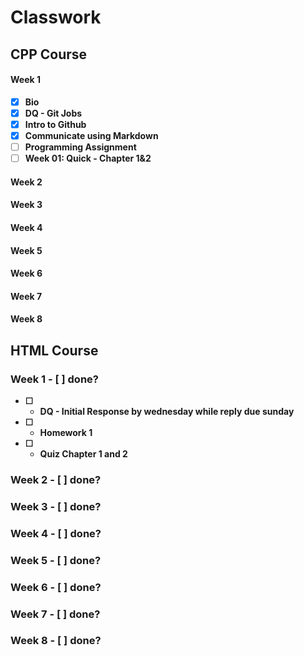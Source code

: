# Classwork                                                            
<b>

## CPP Course

<b>
 
#### Week 1
- [x] Bio
- [x] DQ - Git Jobs
- [x] Intro to Github
- [x] Communicate using Markdown
- [ ] Programming Assignment
- [ ] Week 01: Quick - Chapter 1&2

#### Week 2

#### Week 3

#### Week 4

#### Week 5

#### Week 6

#### Week 7

#### Week 8




<b>

## HTML Course

<b>
  
### Week 1 - [ ] done?
  - [ ] - DQ - Initial Response by wednesday while reply due sunday
  - [ ] - Homework 1
  - [ ] - Quiz Chapter 1 and 2

### Week 2 - [ ] done?

### Week 3 - [ ] done?

### Week 4 - [ ] done?

### Week 5 - [ ] done?

### Week 6 - [ ] done?

### Week 7 - [ ] done?

### Week 8 - [ ] done?



